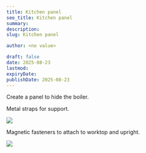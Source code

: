 ```yaml
---
title: Kitchen panel
seo_title: Kitchen panel
summary:
description:
slug: Kitchen panel

author: <no value>

draft: false
date: 2025-08-23
lastmod:
expiryDate:
publishDate: 2025-08-23
---
```

Create a panel to hide the boiler.

Metal straps for support.

![](/images/2926.jpeg )

Magnetic fasteners to attach to worktop and upright.

![](/images/0356.jpeg )


